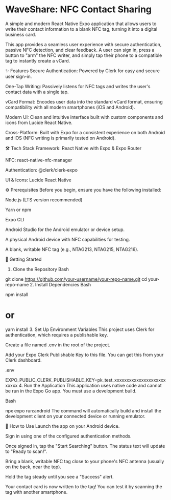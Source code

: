 # WaveShare: NFC Contact Sharing

A simple and modern React Native Expo application that allows users to write their contact information to a blank NFC tag, turning it into a digital business card.

This app provides a seamless user experience with secure authentication, passive NFC detection, and clear feedback. A user can sign in, press a button to "arm" the NFC writer, and simply tap their phone to a compatible tag to instantly create a vCard.

✨ Features
Secure Authentication: Powered by Clerk for easy and secure user sign-in.

One-Tap Writing: Passively listens for NFC tags and writes the user's contact data with a single tap.

vCard Format: Encodes user data into the standard vCard format, ensuring compatibility with all modern smartphones (iOS and Android).

Modern UI: Clean and intuitive interface built with custom components and icons from Lucide React Native.

Cross-Platform: Built with Expo for a consistent experience on both Android and iOS (NFC writing is primarily tested on Android).

🛠️ Tech Stack
Framework: React Native with Expo & Expo Router

NFC: react-native-nfc-manager

Authentication: @clerk/clerk-expo

UI & Icons: Lucide React Native

⚙️ Prerequisites
Before you begin, ensure you have the following installed:

Node.js (LTS version recommended)

Yarn or npm

Expo CLI

Android Studio for the Android emulator or device setup.

A physical Android device with NFC capabilities for testing.

A blank, writable NFC tag (e.g., NTAG213, NTAG215, NTAG216).

🚀 Getting Started
1. Clone the Repository
Bash

git clone https://github.com/your-username/your-repo-name.git
cd your-repo-name
2. Install Dependencies
Bash

npm install
# or
yarn install
3. Set Up Environment Variables
This project uses Clerk for authentication, which requires a publishable key.

Create a file named .env in the root of the project.

Add your Expo Clerk Publishable Key to this file. You can get this from your Clerk dashboard.

.env

EXPO_PUBLIC_CLERK_PUBLISHABLE_KEY=pk_test_xxxxxxxxxxxxxxxxxxxxxxxxxx
4. Run the Application
This application uses native code and cannot be run in the Expo Go app. You must use a development build.

Bash

npx expo run:android
The command will automatically build and install the development client on your connected device or running emulator.

📖 How to Use
Launch the app on your Android device.

Sign in using one of the configured authentication methods.

Once signed in, tap the "Start Searching" button. The status text will update to "Ready to scan!".

Bring a blank, writable NFC tag close to your phone's NFC antenna (usually on the back, near the top).

Hold the tag steady until you see a "Success" alert.

Your contact card is now written to the tag! You can test it by scanning the tag with another smartphone.


